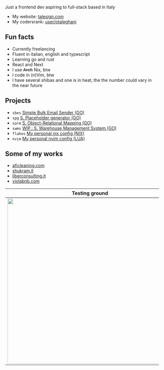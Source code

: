 Just a frontend dev aspiring to full-stack based in Italy

- My website: [talesign.com](https://talesign.com/)
- My codersrank: [user/otaleghani](https://profile.codersrank.io/user/otaleghani/)

## Fun facts

- Currently freelancing
- Fluent in italian, english and typescript
- Learning go and rust
- React and Next
- I use ~~Arch~~ Nix, btw
- I code in (n)Vim, btw
- I have several shibas and one is in heat, the the number could vary in the near future

## Projects

- `sbes`    [Simple Bulk Email Sender (GO)](https://github.com/otaleghani/sbes)
- `spg`     [S. Placeholder generator (GO)](https://github.com/otaleghani/spg)
- `sorm`    [S. Object-Relational Mapping (GO)](https://github.com/otaleghani/sorm)
- `swms`    [WIP.: S. Warehouse Management System (GO)](https://github.com/otaleghani/swms)
- `flakes`  [My personal nix config (NIX)](https://github.com/otaleghani/flakes)
- `nvim`    [My personal nvim config (LUA)](https://github.com/otaleghani/nvim)

## Some of my works

- [aficleaning.com](https://www.aficleaning.com/)
- [shukram.it](https://shukram.it/)
- [liberconsulting.it](https://liberconsulting.it/)
- [violabnb.com](https://violabnb.com/)

| Testing ground                                                                                    |
| ------------------------------------------------------------------------------------------------- |
| <a href="http://51.44.8.209:8081/image"><img src="http://51.44.8.209:8081/image" width="540"></a> |
